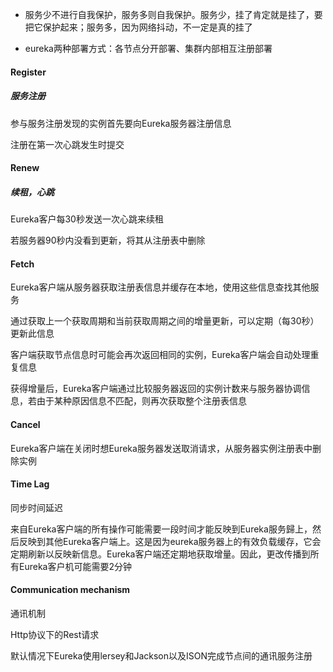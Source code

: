 - 服务少不进行自我保护，服务多则自我保护。服务少，挂了肯定就是挂了，要把它保护起来；服务多，因为网络抖动，不一定是真的挂了

- eureka两种部署方式：各节点分开部署、集群内部相互注册部署



#### Register

##### 服务注册

参与服务注册发现的实例首先要向Eureka服务器注册信息

注册在第一次心跳发生时提交

#### Renew

##### 续租，心跳

Eureka客户每30秒发送一次心跳来续租

若服务器90秒内没看到更新，将其从注册表中删除

#### Fetch

Eureka客户端从服务器获取注册表信息并缓存在本地，使用这些信息查找其他服务

通过获取上一个获取周期和当前获取周期之间的增量更新，可以定期（每30秒）更新此信息

客户端获取节点信息时可能会再次返回相同的实例，Eureka客户端会自动处理重复信息

获得增量后，Eureka客户端通过比较服务器返回的实例计数来与服务器协调信息，若由于某种原因信息不匹配，则再次获取整个注册表信息

#### Cancel

Eureka客户端在关闭时想Eureka服务器发送取消请求，从服务器实例注册表中删除实例

#### Time Lag

同步时间延迟

来自Eureka客户端的所有操作可能需要一段时间才能反映到Eureka服务歸上，然后反映到其他Eureka客户端上。这是因为eureka服务器上的有效负载缓存，它会定期刷新以反映新信息。Eureka客户端还定期地获取增量。因此，更改传播到所有Eureka客户机可能需要2分钟

#### Communication mechanism

通讯机制

Http协议下的Rest请求

默认情况下Eureka使用lersey和Jackson以及ISON完成节点间的通讯服务注册
